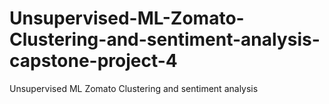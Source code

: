 # Unsupervised-ML-Zomato-Clustering-and-sentiment-analysis-capstone-project-4
Unsupervised ML Zomato Clustering and sentiment analysis
